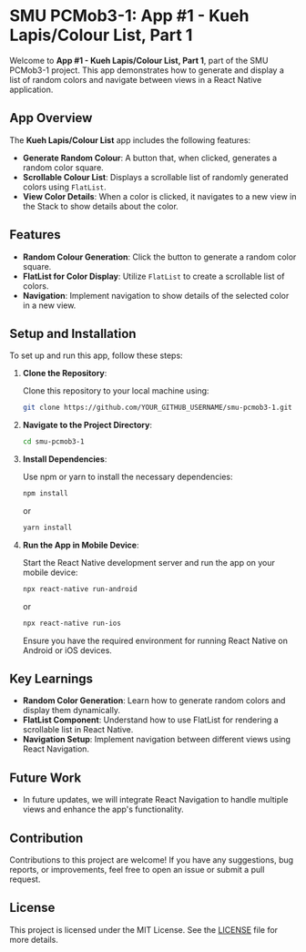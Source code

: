 # SMU PCMob3-1: App #1 - Kueh Lapis/Colour List, Part 1

Welcome to **App #1 - Kueh Lapis/Colour List, Part 1**, part of the SMU PCMob3-1 project. This app demonstrates how to generate and display a list of random colors and navigate between views in a React Native application.

## App Overview

The **Kueh Lapis/Colour List** app includes the following features:

- **Generate Random Colour**: A button that, when clicked, generates a random color square.
- **Scrollable Colour List**: Displays a scrollable list of randomly generated colors using `FlatList`.
- **View Color Details**: When a color is clicked, it navigates to a new view in the Stack to show details about the color.

## Features

- **Random Colour Generation**: Click the button to generate a random color square.
- **FlatList for Color Display**: Utilize `FlatList` to create a scrollable list of colors.
- **Navigation**: Implement navigation to show details of the selected color in a new view.

## Setup and Installation

To set up and run this app, follow these steps:

1. **Clone the Repository**:

   Clone this repository to your local machine using:

   ```bash
   git clone https://github.com/YOUR_GITHUB_USERNAME/smu-pcmob3-1.git
   ```

2. **Navigate to the Project Directory**:

   ```bash
   cd smu-pcmob3-1
   ```

3. **Install Dependencies**:

   Use npm or yarn to install the necessary dependencies:
   ```bash
   npm install
   ```

   or
   ```bash
   yarn install
   ```

5. **Run the App in Mobile Device**:

   Start the React Native development server and run the app on your mobile device:
   ```bash
   npx react-native run-android
   ```

   or

   ```bash
   npx react-native run-ios
   ```

   Ensure you have the required environment for running React Native on Android or iOS devices.

## Key Learnings
- **Random Color Generation**: Learn how to generate random colors and display them dynamically.
- **FlatList Component**: Understand how to use FlatList for rendering a scrollable list in React Native.
- **Navigation Setup**: Implement navigation between different views using React Navigation.

## Future Work
- In future updates, we will integrate React Navigation to handle multiple views and enhance the app's functionality.

## Contribution

Contributions to this project are welcome! If you have any suggestions, bug reports, or improvements, feel free to open an issue or submit a pull request.

## License

This project is licensed under the MIT License. See the [LICENSE](LICENSE) file for more details.


























   
   
